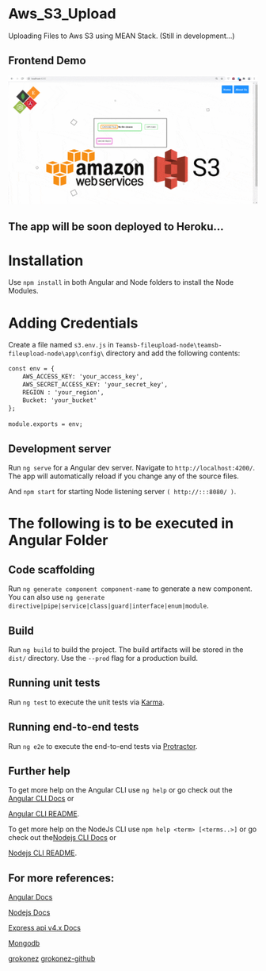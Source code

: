 # Aws_S3_Upload
Uploading Files to Aws S3 using MEAN Stack.  (Still in development...)

## Frontend Demo


![If the gif is not visible, click this link to view the frontend demo](Teamsb-fileupoad/Teamsb-fileupload/src/app/images/frontend.gif)
<!-- <img src="https://github.com/bkp31415/Aws_S3_Upload/tree/master/Teamsb-fileupoad/Teamsb-fileupload/src/app/images/frontend.gif" width=1000>-->


## The app will be soon deployed to Heroku...

# Installation 

Use `npm install` in both Angular and Node folders to install the Node Modules.

# Adding Credentials

Create a file named `s3.env.js` in `Teamsb-fileupload-node\teamsb-fileupload-node\app\config\` directory
and add the following contents:

    const env = {
        AWS_ACCESS_KEY: 'your_access_key', 
        AWS_SECRET_ACCESS_KEY: 'your_secret_key',
        REGION : 'your_region', 
        Bucket: 'your_bucket' 
    };
    
    module.exports = env;

## Development server
 
Run `ng serve` for a Angular dev server. Navigate to `http://localhost:4200/`. The app will automatically reload if you change any of the source files.

And `npm start` for starting Node listening server `( http://:::8080/ )`.


# The following is to be executed in Angular Folder
## Code scaffolding

Run `ng generate component component-name` to generate a new component. You can also use `ng generate directive|pipe|service|class|guard|interface|enum|module`.

## Build

Run `ng build` to build the project. The build artifacts will be stored in the `dist/` directory. Use the `--prod` flag for a production build.

## Running unit tests

Run `ng test` to execute the unit tests via [Karma](https://karma-runner.github.io).

## Running end-to-end tests

Run `ng e2e` to execute the end-to-end tests via [Protractor](http://www.protractortest.org/).



## Further help

To get more help on the Angular CLI use `ng help` or go check out the [Angular CLI Docs](https://angular.io/cli) or

[Angular CLI README](https://github.com/angular/angular-cli/blob/master/README.md).

To get more help on the NodeJs CLI use `npm help <term> [<terms..>]` or go check out the[Nodejs CLI Docs](https://nodejs.org/api/cli.html) or

[Nodejs CLI README](https://github.com/npm/cli).

## For more references:
[Angular Docs](https://angular.io/docs) 

[Nodejs Docs](https://nodejs.org/en/docs/)

[Express api v4.x Docs](https://expressjs.com/en/4x/api.html)

[Mongodb](https://docs.mongodb.com/)

[grokonez](https://grokonez.com)
[grokonez-github](https://github.com/grokonez)

